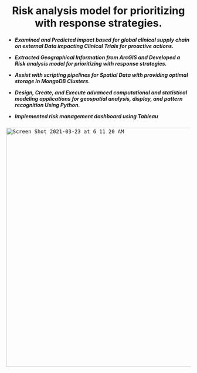 <h1 align="center">Risk analysis model for prioritizing with response strategies.</h1>

<h5>
  
- Examined and Predicted impact based for global clinical supply chain on external Data impacting Clinical Trials for proactive actions.
- Extracted Geographical Information from ArcGIS and Developed a Risk analysis model for prioritizing with response strategies.

- Assist with scripting pipelines for Spatial Data with providing optimal storage in MongoDB Clusters.

- Design, Create, and Execute advanced computational and statistical modeling applications for geospatial
analysis, display, and pattern recognition Using Python.

- Implemented risk management dashboard using Tableau
</h5>

<kbd>
  
<img width="653" alt="Screen Shot 2021-03-23 at 6 11 20 AM" src="https://user-images.githubusercontent.com/30629037/112130255-ae484e80-8b9e-11eb-9c91-08797386780c.png">

</kbd>
